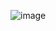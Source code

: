 ![image](https://user-images.githubusercontent.com/60555651/146698095-a3c35cc0-9333-4b1f-a0bc-80f5ddd58661.png)
